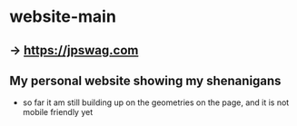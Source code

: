 # website-main
## -> **https://jpswag.com**

## My personal website showing my shenanigans
- so far it am still building up on the geometries on the page, and it is not mobile friendly yet